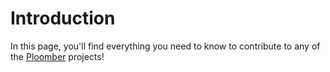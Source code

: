# Introduction

In this page, you'll find everything you need to know to contribute to any of the [Ploomber](https://github.com/ploomber/) projects!
